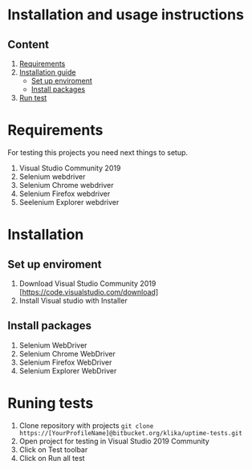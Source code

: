 # Installation and usage instructions


## Content
1. [Requirements](#Requirments)
2. [Installation guide](#Installation)
   - [Set up enviroment](#Set-up-enviroment)
   - [Install packages](#Install-packages)
3. [Run test](#Run-test)

# Requirements
For testing this projects you need next things to setup.

1. Visual Studio Community 2019
2. Selenium webdriver
3. Selenium Chrome webdriver
4. Selenium Firefox webdriver
5. Seelenium Explorer webdriver

# Installation 
## Set up enviroment
1. Download Visual Studio Community 2019 [https://code.visualstudio.com/download]
2. Install Visual studio with Installer
## Install packages
1. Selenium WebDriver
2. Selenium Chrome WebDriver
3. Selenium Firefox WebDriver
4. Selenium Explorer WebDriver

# Runing tests
1. Clone repository with projects
`git clone https://[YourProfileName]@bitbucket.org/klika/uptime-tests.git`
2. Open project for testing in Visual Studio 2019 Community
3. Click on Test toolbar
4. Click on Run all test

